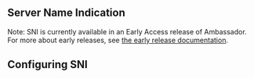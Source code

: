 ## Server Name Indication

Note: SNI is currently available in an Early Access release of Ambassador. For more about early releases, see [the early release documentation](/user-guide/early-access-releases.md).

## Configuring SNI


